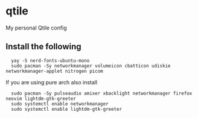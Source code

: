 # qtile
My personal Qtile config

## Install the following
```
  yay -S nerd-fonts-ubuntu-mono
  sudo pacman -Sy networkmanager volumeicon cbatticon udiskie networkmanager-applet nitrogen picom
```

If you are using pure arch also install
```
  sudo pacman -Sy pulseaudio amixer xbacklight networkmanager firefox neovim lightdm-gtk-greeter
  sudo systemctl enable networkmanager
  sudo systemctl enable lightdm-gtk-greeter
```
